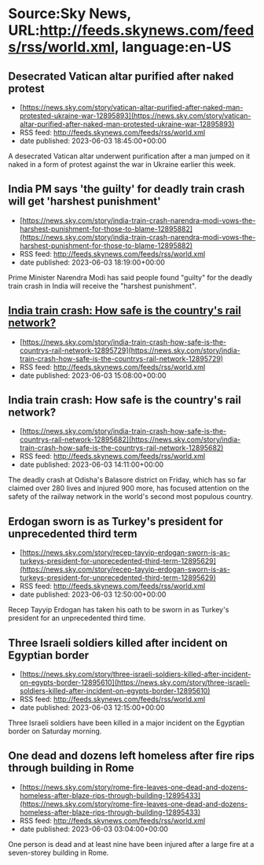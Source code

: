 # Source:Sky News, URL:http://feeds.skynews.com/feeds/rss/world.xml, language:en-US

## Desecrated Vatican altar purified after naked protest
 - [https://news.sky.com/story/vatican-altar-purified-after-naked-man-protested-ukraine-war-12895893](https://news.sky.com/story/vatican-altar-purified-after-naked-man-protested-ukraine-war-12895893)
 - RSS feed: http://feeds.skynews.com/feeds/rss/world.xml
 - date published: 2023-06-03 18:45:00+00:00

A desecrated Vatican altar underwent purification after a man jumped on it naked in a form of protest against the war in Ukraine earlier this week.

## India PM says 'the guilty' for deadly train crash will get 'harshest punishment'
 - [https://news.sky.com/story/india-train-crash-narendra-modi-vows-the-harshest-punishment-for-those-to-blame-12895882](https://news.sky.com/story/india-train-crash-narendra-modi-vows-the-harshest-punishment-for-those-to-blame-12895882)
 - RSS feed: http://feeds.skynews.com/feeds/rss/world.xml
 - date published: 2023-06-03 18:19:00+00:00

Prime Minister Narendra Modi has said people found "guilty" for the deadly train crash in India will receive the "harshest punishment".

## <a href="https://news.sky.com/story/india-train-crash-how-safe-is-the-countrys-rail-network-12895682">India train crash: How safe is the country's rail network?</a>
 - [https://news.sky.com/story/india-train-crash-how-safe-is-the-countrys-rail-network-12895729](https://news.sky.com/story/india-train-crash-how-safe-is-the-countrys-rail-network-12895729)
 - RSS feed: http://feeds.skynews.com/feeds/rss/world.xml
 - date published: 2023-06-03 15:08:00+00:00



## India train crash: How safe is the country's rail network?
 - [https://news.sky.com/story/india-train-crash-how-safe-is-the-countrys-rail-network-12895682](https://news.sky.com/story/india-train-crash-how-safe-is-the-countrys-rail-network-12895682)
 - RSS feed: http://feeds.skynews.com/feeds/rss/world.xml
 - date published: 2023-06-03 14:11:00+00:00

The deadly crash at Odisha's Balasore district on Friday, which has so far claimed over 280 lives and injured 900 more, has focused attention on the safety of the railway network in the world's second most populous country.

## Erdogan sworn is as Turkey's president for unprecedented third term
 - [https://news.sky.com/story/recep-tayyip-erdogan-sworn-is-as-turkeys-president-for-unprecedented-third-term-12895629](https://news.sky.com/story/recep-tayyip-erdogan-sworn-is-as-turkeys-president-for-unprecedented-third-term-12895629)
 - RSS feed: http://feeds.skynews.com/feeds/rss/world.xml
 - date published: 2023-06-03 12:50:00+00:00

Recep Tayyip Erdogan has taken his oath to be sworn in as Turkey's president for an unprecedented third time.

## Three Israeli soldiers killed after incident on Egyptian border
 - [https://news.sky.com/story/three-israeli-soldiers-killed-after-incident-on-egypts-border-12895610](https://news.sky.com/story/three-israeli-soldiers-killed-after-incident-on-egypts-border-12895610)
 - RSS feed: http://feeds.skynews.com/feeds/rss/world.xml
 - date published: 2023-06-03 12:15:00+00:00

Three Israeli soldiers have been killed in a major incident on the Egyptian border on Saturday morning.

## One dead and dozens left homeless after fire rips through building in Rome
 - [https://news.sky.com/story/rome-fire-leaves-one-dead-and-dozens-homeless-after-blaze-rips-through-building-12895433](https://news.sky.com/story/rome-fire-leaves-one-dead-and-dozens-homeless-after-blaze-rips-through-building-12895433)
 - RSS feed: http://feeds.skynews.com/feeds/rss/world.xml
 - date published: 2023-06-03 03:04:00+00:00

One person is dead and at least nine have been injured after a large fire at a seven-storey building in Rome.

